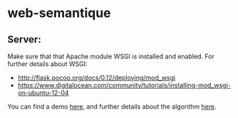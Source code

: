 # web-semantique

## Server:

Make sure that that Apache module WSGI is installed and enabled.
For further details about WSGI:

- http://flask.pocoo.org/docs/0.12/deploying/mod_wsgi
- https://www.digitalocean.com/community/tutorials/installing-mod_wsgi-on-ubuntu-12-04

You can find a demo [here](http://brindesable.github.io/web-semantique), and further details about the algorithm [here](http://kilianollivier.fr/ProjetSE4IF-Gr4402.pdf).
